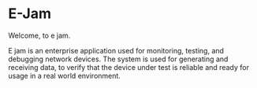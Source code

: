 # E-Jam

Welcome, to e jam.

E jam is an enterprise application used for monitoring, testing, and debugging network
devices. The system is used for generating and receiving data, to verify that the device
under test is reliable and ready for usage in a real world environment.

